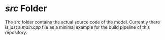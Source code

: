 # *src* Folder

The src folder contains the actual source code of the model. Currently there is just a *main.cpp* file as a minimal example for the build pipeline of this repository.
